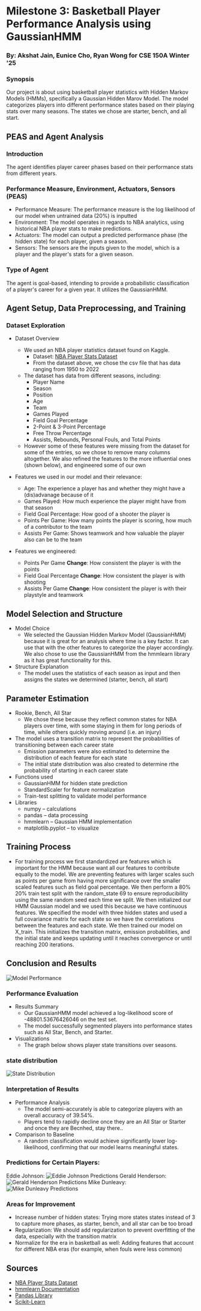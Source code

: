 # Milestone 3: Basketball Player Performance Analysis using GaussianHMM

### By: Akshat Jain, Eunice Cho, Ryan Wong for CSE 150A Winter '25

### Synopsis  
Our project is about using basketball player statistics with Hidden Markov Models (HMMs), specifically a Gaussian Hidden Marov Model. The model categorizes players into different performance states based on their playing stats over many seasons. The states we chose are starter, bench, and all start.

## PEAS and Agent Analysis

### Introduction  
The agent identifies player career phases based on their performance stats from different years.

### Performance Measure, Environment, Actuators, Sensors (PEAS)  
- Performance Measure: The performance measure is the log likelihood of our model when untrained data (20%) is inputted
- Environment: The model operates in regards to NBA analytics, using historical NBA player stats to make predictions.  
- Actuators: The model can output a predicted performance phase (the hidden state) for each player, given a season. 
- Sensors: The sensors are the inputs given to the model, which is a player and the player's stats for a given season.

### Type of Agent  
The agent is goal-based, intending to provide a probabilistic classification of a player's career for a given year. It utilizes the GaussianHMM.

## Agent Setup, Data Preprocessing, and Training

### Dataset Exploration  
- Dataset Overview  
  - We used an NBA player statistics dataset found on Kaggle.  
    - Dataset: [NBA Player Stats Dataset](https://www.kaggle.com/datasets/loganlauton/nba-players-and-team-data?select=NBA+Player+Stats(1950+-+2022).csv) 
    - From the dataset above, we chose the csv file that has data ranging from 1950 to 2022 
  - The dataset has data from different seasons, including:  
    - Player Name  
    - Season  
    - Position  
    - Age  
    - Team  
    - Games Played  
    - Field Goal Percentage  
    - 2-Point & 3-Point Percentage  
    - Free Throw Percentage  
    - Assists, Rebounds, Personal Fouls, and Total Points 
  - However some of these features were missing from the dataset for some of the entries, so we chose to remove many columns altogether. We also refined the features to the more influential ones (shown below), and engineered some of our own

- Features we used in our model and their relevance:
  - Age: The experience a player has and whether they might have a (dis)advanage because of it
  - Games Played: How much experience the player might have from that season
  - Field Goal Percentage: How good of a shooter the player is
  - Points Per Game: How many points the player is scoring, how much of a contributor to the team
  - Assists Per Game: Shows teamwork and how valuable the player also can be to the team
- Features we engineered:
  - Points Per Game **Change**: How consistent the player is with the points
  - Field Goal Percentage **Change**: How consistent the player is with shooting 
  - Assists Per Game **Change**: How consistent the player is with their playstyle and teamwork

## Model Selection and Structure  
- Model Choice  
  - We selected the Gaussian Hidden Markov Model (GaussianHMM) because it is great for an analysis where time is a key factor. It can use that with the other features to categorize the player accordingly. We also chose to use the GaussianHMM from the hmmlearn library as it has great functionality for this.
- Structure Explanation  
  - The model uses the statistics of each season as input and then assigns the states we determined (starter, bench, all start) 

## Parameter Estimation  
- Rookie, Bench, All Star
  - We chose these because they reflect common states for NBA players over time, with some staying in them for long periods of time, while others quickly moving around (i.e. an injury)
- The model uses a transition matrix to represent the probabilities of transitioning between each career state
  - Emission parameters were also estimated to determine the distribution of each feature for each state
  - The initial state distribution was also created to determine rthe probability of starting in each career state
- Functions used  
  - GaussianHMM for hidden state prediction  
  - StandardScaler for feature normalization  
  - Train-test splitting to validate model performance  
- Libraries  
  - numpy – calculations  
  - pandas – data processing  
  - hmmlearn – Gaussian HMM implementation  
  - matplotlib.pyplot – to visualize

## Training Process  
- For training process we first standardized are features which is important for the HMM because want all our features to contribute equally to the model. We are preventing features with larger scales such as points per game from having more significance over the smaller scaled features such as field goal percentage. We then perform a 80% 20% train test split with the random_state 69 to ensure reproducibility using the same random seed each time we split. We then initialized our HMM Gaussian model and we used this because we have continuous features. We specified the model with three hidden states and used a full covariance matrix for each state so we have the correlations between the features and each state. We then trained our model on X_train. This initializes the transition matrix, emission probabilities, and the initial state and keeps updating until it reaches convergence or until reaching 200 iterations. 

## Conclusion and Results  

![Model Performance](model_performance.png)
### Performance Evaluation  
- Results Summary  
  - Our GaussianHMM model achieved a log-likelihood score of -48801.53676426046 on the test set.  
  - The model successfully segmented players into performance states such as All Star, Bench, and Starter.  
- Visualizations  
  - The graph below shows player state transitions over seasons.  

### state distribution
![State Distribution](state_dis.png)

### Interpretation of Results  
- Performance Analysis  
  - The model semi-accurately is able to categorize players with an overall accuracy of 39.54%.
  - Players tend to rapidly decline once they are an All Star or Starter and once they are Becnhed, stay there..
- Comparison to Baseline  
  - A random classification would achieve significantly lower log-likelihood, confirming that our model learns meaningful states. 

### Predictions for Certain Players:
Eddie Johnson:
![Eddie Johnson Predictions](career_trajectory_Eddie_Johnson.png)
Gerald Henderson:
![Gerald Henderson Predictions](career_trajectory_Gerald_Henderson.png)
Mike Dunleavy:
![Mike Dunleavy Predictions](career_trajectory_Mike_Dunleavy.png)

### Areas for Improvement  
- Increase number of hidden states: Trying more states states instead of 3 to capture more phases, as starter, bench, and all star can be too broad
- Regularization: We should add regularization to prevent overfitting of the data, especially with the transition matrix
- Normalize for the era in basketball as well: Adding features that account for different NBA eras (for example, when fouls were less common)

## Sources  
- [NBA Player Stats Dataset](https://www.kaggle.com/datasets/loganlauton/nba-players-and-team-data?select=NBA+Player+Stats(1950+-+2022).csv)  
- [hmmlearn Documentation](https://hmmlearn.readthedocs.io)  
- [Pandas Library](https://pandas.pydata.org/)  
- [Scikit-Learn](https://scikit-learn.org/)  

